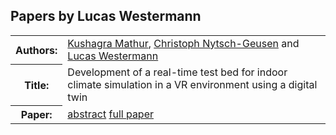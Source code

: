 ## Papers by Lucas Westermann
<table>
<tr><th>Authors:</th>
<td>
<a href="/proceedings/authors/KushagraMathur">Kushagra Mathur</a>, <a href="/proceedings/authors/ChristophNytsch-Geusen">Christoph Nytsch-Geusen</a> and <a href="/proceedings/authors/LucasWestermann">Lucas Westermann</a></td>
</tr>
<tr><th>Title:</th>
<td>Development of a real-time test bed for indoor climate simulation in a VR environment using a digital twin</td>
</tr>
<tr><th>Paper:</th>
<td><a href="/abstracts/abstract_3B_4">abstract</a> <a href="/proceedings/papers/Modelica2021session3B_paper4.pdf">full paper</a></td>
</tr>
</table>
